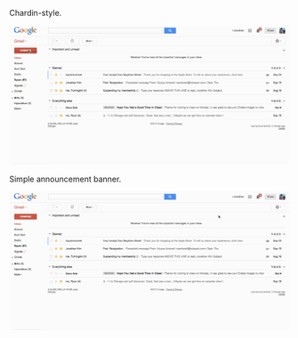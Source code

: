 Chardin-style.

![Pattern 1](screenshots/pattern1.gif)

Simple announcement banner.

![Pattern 2](screenshots/pattern2.gif)
